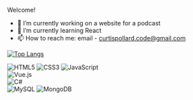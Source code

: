 

Welcome!

- 🔭 I’m currently working on a website for a podcast
- 🌱 I’m currently learning React
- 📫 How to reach me: email - curtispollard.code@gmail.com



[![Top Langs](https://github-readme-stats.vercel.app/api/top-langs/?username=curtis-pollard-II&layout=compact)](https://github.com/curtis-pollard-II/github-readme-stats)

![HTML5](https://img.shields.io/badge/html5-%23E34F26.svg?style=for-the-badge&logo=html5&logoColor=white)
![CSS3](https://img.shields.io/badge/css3-%231572B6.svg?style=for-the-badge&logo=css3&logoColor=white)
![JavaScript](https://img.shields.io/badge/javascript-%23323330.svg?style=for-the-badge&logo=javascript&logoColor=%23F7DF1E)  
![Vue.js](https://img.shields.io/badge/vuejs-%2335495e.svg?style=for-the-badge&logo=vuedotjs&logoColor=%234FC08D)  
![C#](https://img.shields.io/badge/c%23-%23239120.svg?style=for-the-badge&logo=c-sharp&logoColor=white)  
![MySQL](https://img.shields.io/badge/mysql-%2300f.svg?style=for-the-badge&logo=mysql&logoColor=white)
![MongoDB](https://img.shields.io/badge/MongoDB-%234ea94b.svg?style=for-the-badge&logo=mongodb&logoColor=white)
